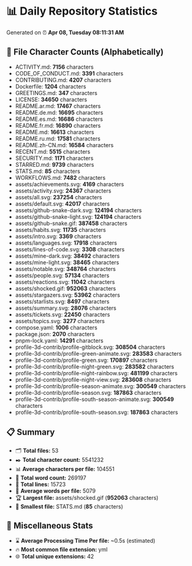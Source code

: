 # 📊 Daily Repository Statistics
Generated on ⏰ **Apr 08, Tuesday 08:11:31 AM**

## 📂 File Character Counts (Alphabetically)
- ACTIVITY.md: **7156** characters
- CODE_OF_CONDUCT.md: **3391** characters
- CONTRIBUTING.md: **4207** characters
- Dockerfile: **1204** characters
- GREETINGS.md: **347** characters
- LICENSE: **34650** characters
- README.ar.md: **17467** characters
- README.de.md: **16695** characters
- README.es.md: **16686** characters
- README.fr.md: **16890** characters
- README.md: **16613** characters
- README.ru.md: **17581** characters
- README.zh-CN.md: **16584** characters
- RECENT.md: **5515** characters
- SECURITY.md: **1171** characters
- STARRED.md: **9739** characters
- STATS.md: **85** characters
- WORKFLOWS.md: **7482** characters
- assets/achievements.svg: **4169** characters
- assets/activity.svg: **24367** characters
- assets/all.svg: **237254** characters
- assets/default.svg: **42017** characters
- assets/github-snake-dark.svg: **124194** characters
- assets/github-snake-light.svg: **124194** characters
- assets/github-snake.gif: **387458** characters
- assets/habits.svg: **11735** characters
- assets/intro.svg: **3369** characters
- assets/languages.svg: **17918** characters
- assets/lines-of-code.svg: **3308** characters
- assets/mine-dark.svg: **38492** characters
- assets/mine-light.svg: **38465** characters
- assets/notable.svg: **348764** characters
- assets/people.svg: **57134** characters
- assets/reactions.svg: **11042** characters
- assets/shocked.gif: **952063** characters
- assets/stargazers.svg: **53962** characters
- assets/starlists.svg: **8497** characters
- assets/summary.svg: **28076** characters
- assets/tickets.svg: **22450** characters
- assets/topics.svg: **3277** characters
- compose.yaml: **1006** characters
- package.json: **2070** characters
- pnpm-lock.yaml: **14291** characters
- profile-3d-contrib/profile-gitblock.svg: **308504** characters
- profile-3d-contrib/profile-green-animate.svg: **283583** characters
- profile-3d-contrib/profile-green.svg: **170897** characters
- profile-3d-contrib/profile-night-green.svg: **283582** characters
- profile-3d-contrib/profile-night-rainbow.svg: **481199** characters
- profile-3d-contrib/profile-night-view.svg: **283608** characters
- profile-3d-contrib/profile-season-animate.svg: **300549** characters
- profile-3d-contrib/profile-season.svg: **187863** characters
- profile-3d-contrib/profile-south-season-animate.svg: **300549** characters
- profile-3d-contrib/profile-south-season.svg: **187863** characters

## 📋 Summary
- 🗂️ **Total files:** 53
- ✒️ **Total character count:** 5541232
- 📊 **Average characters per file:** 104551
- 📝 **Total word count:** 269197
- 🧾 **Total lines:** 15723
- 📐 **Average words per file:** 5079
- 🏆 **Largest file:** assets/shocked.gif (**952063** characters)
- 🥉 **Smallest file:** STATS.md (**85** characters)

## 🌟 Miscellaneous Stats
- ⌛ **Average Processing Time Per file:** ~0.5s (estimated)
- 🔥 **Most common file extension:** yml
- 🌐 **Total unique extensions:** 42
